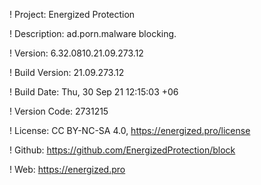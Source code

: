 ! Project: Energized Protection

! Description: ad.porn.malware blocking.

! Version: 6.32.0810.21.09.273.12

! Build Version: 21.09.273.12

! Build Date: Thu, 30 Sep 21 12:15:03 +06

! Version Code: 2731215

! License: CC BY-NC-SA 4.0, https://energized.pro/license

! Github: https://github.com/EnergizedProtection/block

! Web: https://energized.pro
